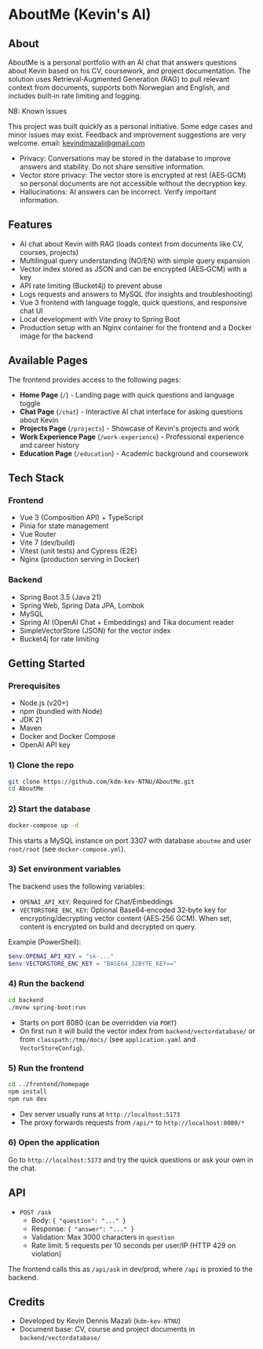 # AboutMe (Kevin's AI)

## About

AboutMe is a personal portfolio with an AI chat that answers questions about Kevin based on his CV, coursework, and project documentation. The solution uses Retrieval‑Augmented Generation (RAG) to pull relevant context from documents, supports both Norwegian and English, and includes built‑in rate limiting and logging.

NB: Known issues

This project was built quickly as a personal initiative. Some edge cases and minor issues may exist. Feedback and improvement suggestions are very welcome. email: kevindmazali@gmail.com

- Privacy: Conversations may be stored in the database to improve answers and stability. Do not share sensitive information.
- Vector store privacy: The vector store is encrypted at rest (AES‑GCM) so personal documents are not accessible without the decryption key.
- Hallucinations: AI answers can be incorrect. Verify important information.

## Features

- AI chat about Kevin with RAG (loads context from documents like CV, courses, projects)
- Multilingual query understanding (NO/EN) with simple query expansion
- Vector index stored as JSON and can be encrypted (AES‑GCM) with a key
- API rate limiting (Bucket4j) to prevent abuse
- Logs requests and answers to MySQL (for insights and troubleshooting)
- Vue 3 frontend with language toggle, quick questions, and responsive chat UI
- Local development with Vite proxy to Spring Boot
- Production setup with an Nginx container for the frontend and a Docker image for the backend

## Available Pages

The frontend provides access to the following pages:

- **Home Page** (`/`) - Landing page with quick questions and language toggle
- **Chat Page** (`/chat`) - Interactive AI chat interface for asking questions about Kevin
- **Projects Page** (`/projects`) - Showcase of Kevin's projects and work
- **Work Experience Page** (`/work-experience`) - Professional experience and career history
- **Education Page** (`/education`) - Academic background and coursework

## Tech Stack

### Frontend

- Vue 3 (Composition API) + TypeScript
- Pinia for state management
- Vue Router
- Vite 7 (dev/build)
- Vitest (unit tests) and Cypress (E2E)
- Nginx (production serving in Docker)

### Backend

- Spring Boot 3.5 (Java 21)
- Spring Web, Spring Data JPA, Lombok
- MySQL
- Spring AI (OpenAI Chat + Embeddings) and Tika document reader
- SimpleVectorStore (JSON) for the vector index
- Bucket4j for rate limiting

## Getting Started

### Prerequisites

- Node.js (v20+)
- npm (bundled with Node)
- JDK 21
- Maven
- Docker and Docker Compose
- OpenAI API key

### 1) Clone the repo

```bash
git clone https://github.com/kdm-kev-NTNU/AboutMe.git
cd AboutMe
```

### 2) Start the database

```bash
docker-compose up -d
```

This starts a MySQL instance on port 3307 with database `aboutme` and user `root/root` (see `docker-compose.yml`).

### 3) Set environment variables

The backend uses the following variables:

- `OPENAI_API_KEY`: Required for Chat/Embeddings
- `VECTORSTORE_ENC_KEY`: Optional Base64‑encoded 32‑byte key for encrypting/decrypting vector content (AES‑256 GCM). When set, content is encrypted on build and decrypted on query.

Example (PowerShell):

```powershell
$env:OPENAI_API_KEY = "sk-..."
$env:VECTORSTORE_ENC_KEY = "BASE64_32BYTE_KEY=="
```

### 4) Run the backend

```bash
cd backend
./mvnw spring-boot:run
```

- Starts on port 8080 (can be overridden via `PORT`)
- On first run it will build the vector index from `backend/vectordatabase/` or from `classpath:/tmp/docs/` (see `application.yaml` and `VectorStoreConfig`).

### 5) Run the frontend

```bash
cd ../frontend/homepage
npm install
npm run dev
```

- Dev server usually runs at `http://localhost:5173`
- The proxy forwards requests from `/api/*` to `http://localhost:8080/*`

### 6) Open the application

Go to `http://localhost:5173` and try the quick questions or ask your own in the chat.

## API

- `POST /ask`
  - Body: `{ "question": "..." }`
  - Response: `{ "answer": "..." }`
  - Validation: Max 3000 characters in `question`
  - Rate limit: 5 requests per 10 seconds per user/IP (HTTP 429 on violation)

The frontend calls this as `/api/ask` in dev/prod, where `/api` is proxied to the backend.

## Credits

- Developed by Kevin Dennis Mazali (`kdm-kev-NTNU`)
- Document base: CV, course and project documents in `backend/vectordatabase/`
